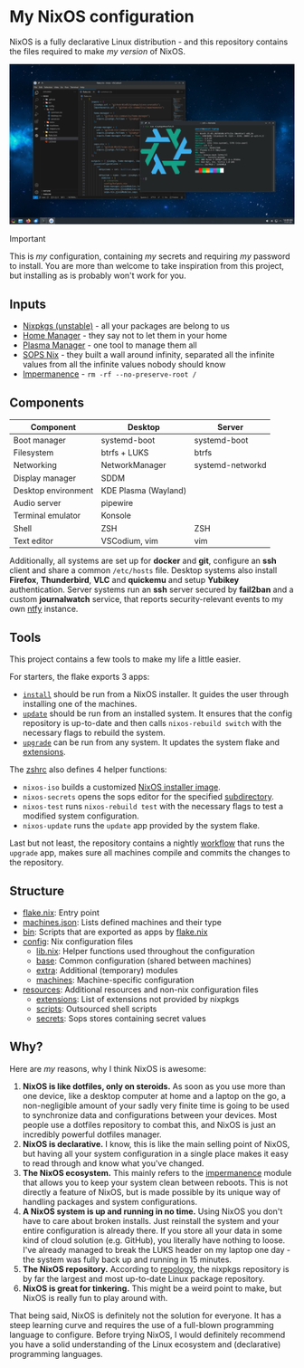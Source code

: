 # My NixOS configuration

NixOS is a fully declarative Linux distribution - and this repository contains the files required to make _my version_ of NixOS.

![Screenshot](resources/screenshot.png)

> [!IMPORTANT]
> This is _my_ configuration, containing _my_ secrets and requiring _my_ password to install.
> You are more than welcome to take inspiration from this project, but installing as is probably won't work for you.

## Inputs

- [Nixpkgs (unstable)](https://github.com/NixOS/nixpkgs/tree/nixos-unstable) - all your packages are belong to us
- [Home Manager](https://github.com/nix-community/home-manager) - they say not to let them in your home
- [Plasma Manager](https://github.com/nix-community/plasma-manager) - one tool to manage them all
- [SOPS Nix](https://github.com/Mic92/sops-nix) - they built a wall around infinity, separated all the infinite values from all the infinite values nobody should know
- [Impermanence](https://github.com/nix-community/impermanence) - `rm -rf --no-preserve-root /`

## Components

| Component           | Desktop              | Server           |
| ------------------- | -------------------- | ---------------- |
| Boot manager        | systemd-boot         | systemd-boot     |
| Filesystem          | btrfs + LUKS         | btrfs            |
| Networking          | NetworkManager       | systemd-networkd |
| Display manager     | SDDM                 |                  |
| Desktop environment | KDE Plasma (Wayland) |                  |
| Audio server        | pipewire             |                  |
| Terminal emulator   | Konsole              |                  |
| Shell               | ZSH                  | ZSH              |
| Text editor         | VSCodium, vim        | vim              |

Additionally, all systems are set up for **docker** and **git**, configure an **ssh** client and share a common `/etc/hosts` file.
Desktop systems also install **Firefox**, **Thunderbird**, **VLC** and **quickemu** and setup **Yubikey** authentication.
Server systems run an **ssh** server secured by **fail2ban** and a custom **journalwatch** service, that reports security-relevant events to my own [ntfy](https://ntfy.sh) instance.

## Tools

This project contains a few tools to make my life a little easier.

For starters, the flake exports 3 apps:

- [`install`](bin/install.sh) should be run from a NixOS installer. It guides the user through installing one of the machines.
- [`update`](bin/update.sh) should be run from an installed system. It ensures that the config repository is up-to-date and then calls `nixos-rebuild switch` with the necessary flags to rebuild the system.
- [`upgrade`](bin/upgrade.sh) can be run from any system. It updates the system flake and [extensions](resources/extensions/).

The [zshrc](resources/zshrc.zsh) also defines 4 helper functions:

- `nixos-iso` builds a customized [NixOS installer image](config/installer.nix).
- `nixos-secrets` opens the sops editor for the specified [subdirectory](resources/secrets/).
- `nixos-test` runs `nixos-rebuild test` with the necessary flags to test a modified system configuration.
- `nixos-update` runs the `update` app provided by the system flake.

Last but not least, the repository contains a nightly [workflow](.github/workflows/upgrade.yaml) that runs the `upgrade` app, makes sure all machines compile and commits the changes to the repository.

## Structure

- [flake.nix](flake.nix): Entry point
- [machines.json](machines.json): Lists defined machines and their type
- [bin](bin/): Scripts that are exported as apps by [flake.nix](flake.nix)
- [config](config/): Nix configuration files
  - [lib.nix](config/lib.nix): Helper functions used throughout the configuration
  - [base](config/base/): Common configuration (shared between machines)
  - [extra](config/extra/): Additional (temporary) modules
  - [machines](config/machines/): Machine-specific configuration
- [resources](resources/): Additional resources and non-nix configuration files
  - [extensions](resources/extensions/): List of extensions not provided by nixpkgs
  - [scripts](resources/scripts/): Outsourced shell scripts
  - [secrets](resources/secrets/): Sops stores containing secret values

## Why?

Here are _my_ reasons, why I think NixOS is awesome:

1. **NixOS is like dotfiles, only on steroids.** As soon as you use more than one device, like a desktop computer at home and a laptop on the go, a non-negligible amount of your sadly very finite time is going to be used to synchronize data and configurations between your devices. Most people use a dotfiles repository to combat this, and NixOS is just an incredibly powerful dotfiles manager.
2. **NixOS is declarative.** I know, this is like the main selling point of NixOS, but having all your system configuration in a single place makes it easy to read through and know what you've changed.
3. **The NixOS ecosystem.** This mainly refers to the [impermanence](https://github.com/nix-community/impermanence) module that allows you to keep your system clean between reboots. This is not directly a feature of NixOS, but is made possible by its unique way of handling packages and system configurations.
4. **A NixOS system is up and running in no time.** Using NixOS you don't have to care about broken installs. Just reinstall the system and your entire configuration is already there. If you store all your data in some kind of cloud solution (e.g. GitHub), you literally have nothing to loose. I've already managed to break the LUKS header on my laptop one day - the system was fully back up and running in 15 minutes.
5. **The NixOS repository.** According to [repology](https://repology.org/repositories/graphs), the nixpkgs repository is by far the largest and most up-to-date Linux package repository.
6. **NixOS is great for tinkering.** This might be a weird point to make, but NixOS is really fun to play around with.

That being said, NixOS is definitely not the solution for everyone.
It has a steep learning curve and requires the use of a full-blown programming language to configure.
Before trying NixOS, I would definitely recommend you have a solid understanding of the Linux ecosystem and (declarative) programming languages.
